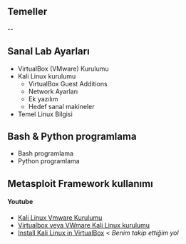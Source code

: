 ## Temeller
--
## Sanal Lab Ayarları

* VirtualBox (VMware) Kurulumu
* Kali Linux kurulumu
    * VirtualBox Guest Additions
    * Network Ayarları
    * Ek yazılım
    * Hedef sanal makineler
* Temel Linux Bilgisi

## Bash & Python programlama

* Bash programlama
* Python programlama

## Metasploit Framework kullanımı


#### Youtube
* [Kali Linux Vmware Kurulumu](https://www.youtube.com/watch?v=wtRIMvOy8Pk)
* [Virtualbox veya VWmare Kali Linux kurulumu](https://www.youtube.com/watch?v=lwkzurg5_lY)
* [Install Kali Linux in VirtualBox](https://www.youtube.com/watch?v=Rka5MqnCn1E) < _Benim takip ettiğim yol_